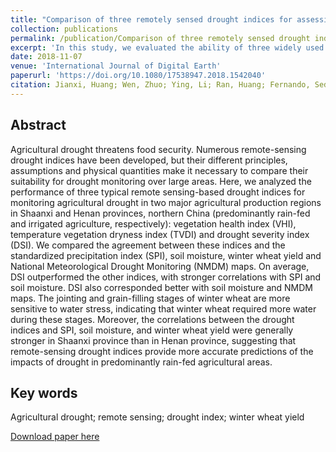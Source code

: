 ```yaml
---
title: "Comparison of three remotely sensed drought indices for assessing the impact of drought on winter wheat yield"
collection: publications
permalink: /publication/Comparison of three remotely sensed drought indices for assessing the impact of drought on winter wheat yield
excerpt: 'In this study, we evaluated the ability of three widely used remotely sensed drought indices (VHI, DSI and TVDI) for agricultural drought monitoring in Shaanxi and Henan provinces in the North China Plain.'
date: 2018-11-07
venue: 'International Journal of Digital Earth'
paperurl: 'https://doi.org/10.1080/17538947.2018.1542040'
citation: Jianxi, Huang; Wen, Zhuo; Ying, Li; Ran, Huang; Fernando, Sedano; Jinwei, Dong; Liyan, Tian; Yanbo, Huang; Dehai, Zhu; Xiaodong, Zhang. Comparison of three remotely sensed drought indices for assessing the impact of drought on winter wheat yield. International Journal of Digital Earth, 2020; 13(4):504-526. 
---
```


## Abstract
Agricultural drought threatens food security. Numerous remote-sensing drought indices have been developed, but their different principles, assumptions and physical quantities make it necessary to compare their suitability for drought monitoring over large areas. Here, we analyzed the performance of three typical remote sensing-based drought indices for monitoring agricultural drought in two major agricultural production regions in Shaanxi and Henan provinces, northern China (predominantly rain-fed and irrigated agriculture, respectively): vegetation health index (VHI), temperature vegetation dryness index (TVDI) and drought severity index (DSI). We compared the agreement between these indices and the standardized precipitation index (SPI), soil moisture, winter wheat yield and National Meteorological Drought Monitoring (NMDM) maps. On average, DSI outperformed the other indices, with stronger correlations with SPI and soil moisture. DSI also corresponded better with soil moisture and NMDM maps. The jointing and grain-filling stages of winter wheat are more sensitive to water stress, indicating that winter wheat required more water during these stages. Moreover, the correlations between the drought indices and SPI, soil moisture, and winter wheat yield were generally stronger in Shaanxi province than in Henan province, suggesting that remote-sensing drought indices provide more accurate predictions of the impacts of drought in predominantly rain-fed agricultural areas.

## Key words
Agricultural drought; remote sensing; drought index; winter wheat yield

[Download paper here](https://wenzhuo727.github.io/wen/files/IJDE2018.pdf)



